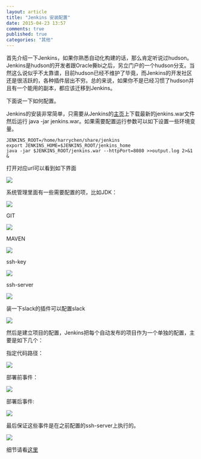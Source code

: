 ```yaml
---
layout: article
title: "Jenkins 安装配置"
date: 2015-04-23 13:57
comments: true
published: true
categories: "其他"
---
```

  
  首先介绍一下Jenkins，如果你熟悉自动化构建的话，那么肯定听说过hudson。Jenkins是hudson的开发者跟Oracle撕bi之后，另立门户的一个hudson分支。当然这么说似乎不太靠谱，目前hudson已经不维护了毕竟，而Jenkins的开发社区还是很活跃的，各种插件层出不穷。总的来说，如果你不是已经习惯了hudson并且有一个能用的副本，都应该迁移到Jenkins。

  下面说一下如何配置。

  Jenkins的安装非常简单，只需要从Jenkins的[主页][2]上下载最新的jenkins.war文件然后运行 java -jar jenkins.war。如果需要配置运行参数可以如下设置一些环境变量。

 	JENKINS_ROOT=/home/harrychen/share/jenkins
 	export JENKINS_HOME=$JENKINS_ROOT/jenkins_home
 	java -jar $JENKINS_ROOT/jenkins.war --httpPort=8080 >>output.log 2>&1 &
  	
  打开对应url可以看到如下界面

<!--more-->

  ![](/images/2015/jenkins.png)

  系统管理里面有一些需要配置的项，比如JDK：

  ![](/images/2015/jenkins_jdk.png)

  GIT

  ![](/images/2015/jenkins_git.png)

  MAVEN

  ![](/images/2015/jenkins_maven.png)

  ssh-key

  ![](/images/2015/jenkins_sshkey.png)

  ssh-server

  ![](/images/2015/jenkins_sshserver.png)

  装一下slack的插件可以配置slack

  ![](/images/2015/jenkins_slack.png)

  然后是建立项目的配置，Jenkins把每个自动发布的项目作为一个单独的配置，主要是如下几个：

  指定代码路径：

  ![](/images/2015/jenkins_gitclone.png)

  部署前事件：

  ![](/images/2015/jenkins_deploy_pre.png)

  部署后事件:

  ![](/images/2015/jenkins_after_deploy.png)

  最后保证这些事件是在之前配置的ssh-server上执行的。

  ![](/images/2015/jenkins_enent_server.png)


  细节请看[这里][1]
  
[1]: http://files.cnblogs.com/files/itech/Jenkins%E5%85%A5%E9%97%A8.pdf "Jenkins 入门"
[2]: https://jenkins-ci.org/ "Jenkins"